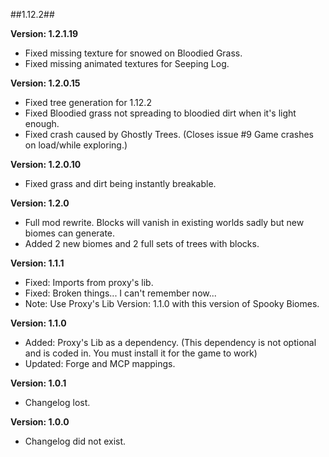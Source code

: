 ##1.12.2##

**Version: 1.2.1.19**
- Fixed missing texture for snowed on Bloodied Grass.
- Fixed missing animated textures for Seeping Log.

**Version: 1.2.0.15**
- Fixed tree generation for 1.12.2
- Fixed Bloodied grass not spreading to bloodied dirt when it's light enough.
- Fixed crash caused by Ghostly Trees. (Closes issue #9 Game crashes on load/while exploring.)

**Version: 1.2.0.10**
- Fixed grass and dirt being instantly breakable.

**Version: 1.2.0**
- Full mod rewrite. Blocks will vanish in existing worlds sadly but new biomes can generate.
- Added 2 new biomes and 2 full sets of trees with blocks.

**Version: 1.1.1**
- Fixed: Imports from proxy's lib.
- Fixed: Broken things... I can't remember now...
- Note: Use Proxy's Lib Version: 1.1.0 with this version of Spooky Biomes.

**Version: 1.1.0**
- Added: Proxy's Lib as a dependency. (This dependency is not optional and is coded in. You must install it for the game to work)
- Updated: Forge and MCP mappings.

**Version: 1.0.1**
- Changelog lost.

**Version: 1.0.0**
- Changelog did not exist.
